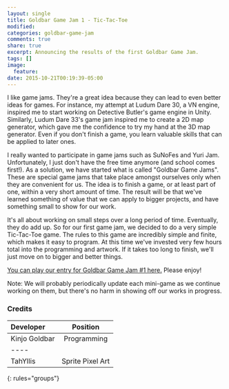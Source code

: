 ```yaml
---
layout: single
title: Goldbar Game Jam 1 - Tic-Tac-Toe
modified:
categories: goldbar-game-jam
comments: true
share: true
excerpt: Announcing the results of the first Goldbar Game Jam.
tags: []
image:
  feature:
date: 2015-10-21T00:19:39-05:00
---
```


I like game jams. They're a great idea because they can lead to even better ideas for games. For instance, my attempt at Ludum Dare 30, a VN engine, inspired me to start working on Detective Butler's game engine in Unity. Similarly, Ludum Dare 33's game jam inspired me to create a 2D map generator, which gave me the confidence to try my hand at the 3D map generator. Even if you don't finish a game, you learn valuable skills that can be applied to later ones.

I really wanted to participate in game jams such as SuNoFes and Yuri Jam. Unfortunately, I just don't have the free time anymore (and school comes first!). As a solution, we have started what is called "Goldbar Game Jams". These are special game jams that take place amongst ourselves only when they are convenient for us. The idea is to finish a game, or at least part of one, within a very short amount of time. The result will be that we've learned something of value that we can apply to bigger projects, and have something small to show for our work.

It's all about working on small steps over a long period of time. Eventually, they do add up. So for our first game jam, we decided to do a very simple Tic-Tac-Toe game. The rules to this game are incredibly simple and finite, which makes it easy to program. At this time we've invested very few hours total into the programming and artwork. If it takes too long to finish, we'll just move on to bigger and better things.

[You can play our entry for Goldbar Game Jam \#1 here.](http://play.goldbargames.com/ggjam/ttt.html) Please enjoy!

Note: We will probably periodically update each mini-game as we continue working on them, but there's no harm in showing off our works in progress.

### Credits

| Developer | Position |
|:--------|:-------:|
| Kinjo Goldbar  | Programming   |
|----
| TahYllis | Sprite Pixel Art   |
{: rules="groups"}
